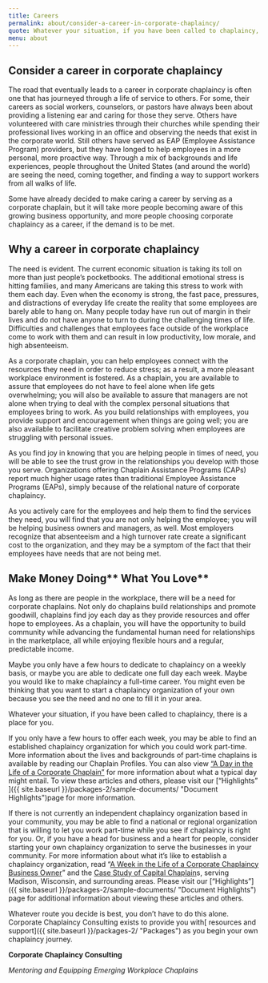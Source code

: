 ```yaml
---
title: Careers
permalink: about/consider-a-career-in-corporate-chaplaincy/
quote: Whatever your situation, if you have been called to chaplaincy, there is a place for you.
menu: about
---
```

## Consider a career in corporate chaplaincy

The road that eventually leads to a career in corporate chaplaincy is often one that has journeyed through a life of service to others. For some, their careers as social workers, counselors, or pastors have always been about providing a listening ear and caring for those they serve. Others have volunteered with care ministries through their churches while spending their professional lives working in an office and observing the needs that exist in the corporate world. Still others have served as EAP (Employee Assistance Program) providers, but they have longed to help employees in a more personal, more proactive way. Through a mix of backgrounds and life experiences, people throughout the United States (and around the world) are seeing the need, coming together, and finding a way to support workers from all walks of life.

Some have already decided to make caring a career by serving as a corporate chaplain, but it will take more people becoming aware of this growing business opportunity, and more people choosing corporate chaplaincy as a career, if the demand is to be met.

## Why a career in corporate chaplaincy

The need is evident. The current economic situation is taking its toll on more than just people&#8217;s pocketbooks. The additional emotional stress is hitting families, and many Americans are taking this stress to work with them each day. Even when the economy is strong, the fast pace, pressures, and distractions of everyday life create the reality that some employees are barely able to hang on. Many people today have run out of margin in their lives and do not have anyone to turn to during the challenging times of life. Difficulties and challenges that employees face outside of the workplace come to work with them and can result in low productivity, low morale, and high absenteeism.

As a corporate chaplain, you can help employees connect with the resources they need in order to reduce stress; as a result, a more pleasant workplace environment is fostered. As a chaplain, you are available to assure that employees do not have to feel alone when life gets overwhelming; you will also be available to assure that managers are not alone when trying to deal with the complex personal situations that employees bring to work. As you build relationships with employees, you provide support and encouragement when things are going well; you are also available to facilitate creative problem solving when employees are struggling with personal issues.

As you find joy in knowing that you are helping people in times of need, you will be able to see the trust grow in the relationships you develop with those you serve. Organizations offering Chaplain Assistance Programs (CAPs) report much higher usage rates than traditional Employee Assistance Programs (EAPs), simply because of the relational nature of corporate chaplaincy.

As you actively care for the employees and help them to find the services they need, you will find that you are not only helping the employee; you will be helping business owners and managers, as well. Most employers recognize that absenteeism and a high turnover rate create a significant cost to the organization, and they may be a symptom of the fact that their employees have needs that are not being met.

## Make Money Doing** What You Love**

As long as there are people in the workplace, there will be a need for corporate chaplains. Not only do chaplains build relationships and promote goodwill, chaplains find joy each day as they provide resources and offer hope to employees. As a chaplain, you will have the opportunity to build community while advancing the fundamental human need for relationships in the marketplace, all while enjoying flexible hours and a regular, predictable income.

Maybe you only have a few hours to dedicate to chaplaincy on a weekly basis, or maybe you are able to dedicate one full day each week. Maybe you would like to make chaplaincy a full-time career. You might even be thinking that you want to start a chaplaincy organization of your own because you see the need and no one to fill it in your area.

Whatever your situation, if you have been called to chaplaincy, there is a place for you.

If you only have a few hours to offer each week, you may be able to find an established chaplaincy organization for which you could work part-time. More information about the lives and backgrounds of part-time chaplains is available by reading our Chaplain Profiles. You can also view [&#8220;A Day in the Life of a Corporate Chaplain&#8221;](../../../%3Fp=436.html "A Day in the Life of a Corporate Chaplain") for more information about what a typical day might entail. To view these articles and others, please visit our [&#8220;Highlights&#8221; ]({{ site.baseurl }}/packages-2/sample-documents/ "Document Highlights")page for more information.

If there is not currently an independent chaplaincy organization based in your community, you may be able to find a national or regional organization that is willing to let you work part-time while you see if chaplaincy is right for you. Or, if you have a head for business and a heart for people, consider starting your own chaplaincy organization to serve the businesses in your community. For more information about what it&#8217;s like to establish a chaplaincy organization, read &#8220;[A Week in the Life of a Corporate Chaplaincy Business Owner](../../../%3Fp=458.html "A Week In The Life of A Corporate Chaplaincy Business Owner")&#8221; and the [Case Study of Capital Chaplain](../../../%3Fp=454.html "Case Study: Capital Chaplains")s, serving Madison, Wisconsin, and surrounding areas. Please visit our [&#8220;Highlights&#8221;]({{ site.baseurl }}/packages-2/sample-documents/ "Document Highlights") page for additional information about viewing these articles and others.

Whatever route you decide is best, you don&#8217;t have to do this alone. Corporate Chaplaincy Consulting exists to provide you with[ resources and support]({{ site.baseurl }}/packages-2/ "Packages") as you begin your own chaplaincy journey.

**Corporate Chaplaincy Consulting**

_Mentoring and Equipping Emerging Workplace Chaplains_
